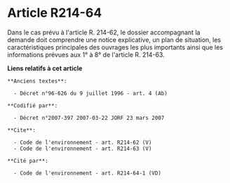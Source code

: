 # Article R214-64

Dans le cas prévu à l'article R. 214-62, le dossier accompagnant la demande doit comprendre une notice explicative, un plan
de situation, les caractéristiques principales des ouvrages les plus importants ainsi que les informations prévues aux 1° à
8° de l'article R. 214-63.

**Liens relatifs à cet article**

	**Anciens textes**:

	  - Décret n°96-626 du 9 juillet 1996 - art. 4 (Ab)

	**Codifié par**:

	  - Décret n°2007-397 2007-03-22 JORF 23 mars 2007

	**Cite**:

	  - Code de l'environnement - art. R214-62 (V)
	  - Code de l'environnement - art. R214-63 (V)

	**Cité par**:

	  - Code de l'environnement - art. R214-64-1 (VD)

